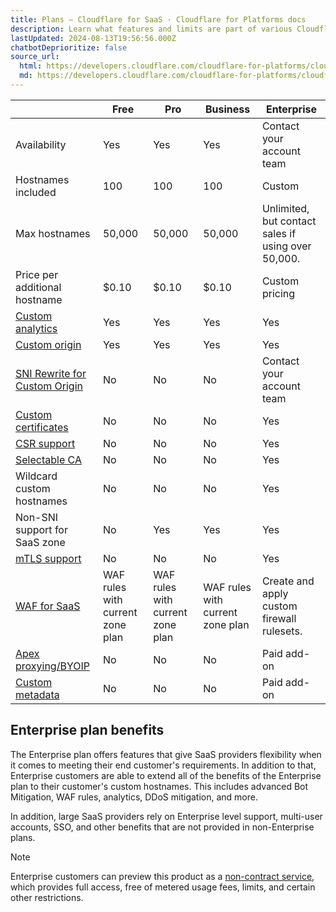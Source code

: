 ```yaml
---
title: Plans — Cloudflare for SaaS · Cloudflare for Platforms docs
description: Learn what features and limits are part of various Cloudflare plans.
lastUpdated: 2024-08-13T19:56:56.000Z
chatbotDeprioritize: false
source_url:
  html: https://developers.cloudflare.com/cloudflare-for-platforms/cloudflare-for-saas/plans/
  md: https://developers.cloudflare.com/cloudflare-for-platforms/cloudflare-for-saas/plans/index.md
---
```


| | Free | Pro | Business | Enterprise |
| - | - | - | - | - |
| Availability | Yes | Yes | Yes | Contact your account team |
| Hostnames included | 100 | 100 | 100 | Custom |
| Max hostnames | 50,000 | 50,000 | 50,000 | Unlimited, but contact sales if using over 50,000. |
| Price per additional hostname | $0.10 | $0.10 | $0.10 | Custom pricing |
| [Custom analytics](https://developers.cloudflare.com/cloudflare-for-platforms/cloudflare-for-saas/hostname-analytics/) | Yes | Yes | Yes | Yes |
| [Custom origin](https://developers.cloudflare.com/cloudflare-for-platforms/cloudflare-for-saas/start/advanced-settings/custom-origin/) | Yes | Yes | Yes | Yes |
| [SNI Rewrite for Custom Origin](https://developers.cloudflare.com/cloudflare-for-platforms/cloudflare-for-saas/start/advanced-settings/custom-origin/#sni-rewrites) | No | No | No | Contact your account team |
| [Custom certificates](https://developers.cloudflare.com/cloudflare-for-platforms/cloudflare-for-saas/security/certificate-management/custom-certificates/) | No | No | No | Yes |
| [CSR support](https://developers.cloudflare.com/cloudflare-for-platforms/cloudflare-for-saas/security/certificate-management/custom-certificates/certificate-signing-requests/) | No | No | No | Yes |
| [Selectable CA](https://developers.cloudflare.com/ssl/reference/certificate-authorities/) | No | No | No | Yes |
| Wildcard custom hostnames | No | No | No | Yes |
| Non-SNI support for SaaS zone | No | Yes | Yes | Yes |
| [mTLS support](https://developers.cloudflare.com/cloudflare-for-platforms/cloudflare-for-saas/security/certificate-management/enforce-mtls/) | No | No | No | Yes |
| [WAF for SaaS](https://developers.cloudflare.com/cloudflare-for-platforms/cloudflare-for-saas/security/waf-for-saas/) | WAF rules with current zone plan | WAF rules with current zone plan | WAF rules with current zone plan | Create and apply custom firewall rulesets. |
| [Apex proxying/BYOIP](https://developers.cloudflare.com/cloudflare-for-platforms/cloudflare-for-saas/start/advanced-settings/apex-proxying/) | No | No | No | Paid add-on |
| [Custom metadata](https://developers.cloudflare.com/cloudflare-for-platforms/cloudflare-for-saas/domain-support/custom-metadata/) | No | No | No | Paid add-on |

## Enterprise plan benefits

The Enterprise plan offers features that give SaaS providers flexibility when it comes to meeting their end customer's requirements. In addition to that, Enterprise customers are able to extend all of the benefits of the Enterprise plan to their customer's custom hostnames. This includes advanced Bot Mitigation, WAF rules, analytics, DDoS mitigation, and more.

In addition, large SaaS providers rely on Enterprise level support, multi-user accounts, SSO, and other benefits that are not provided in non-Enterprise plans.

Note

Enterprise customers can preview this product as a [non-contract service](https://developers.cloudflare.com/billing/preview-services/), which provides full access, free of metered usage fees, limits, and certain other restrictions.
